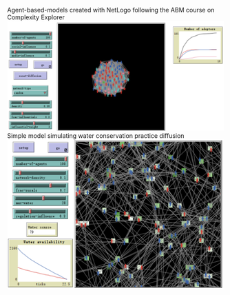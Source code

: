 Agent-based-models created with NetLogo following the ABM course on Complexity Explorer
![layout1](https://github.com/yiyizh11/Agent-based-models/blob/main/images/layout-diff.png)
Simple model simulating water conservation practice diffusion
![layout1](https://github.com/yiyizh11/Agent-based-models/blob/main/images/layout-water-conservation-diff.png)

